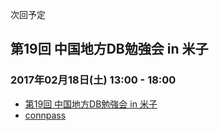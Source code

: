 次回予定

## 第19回 中国地方DB勉強会 in 米子

### 2017年02月18日(土) 13:00 - 18:00

* [第19回 中国地方DB勉強会 in 米子](events/event-019.html)
* [connpass](https://dbstudychugoku.connpass.com/event/46019/)
